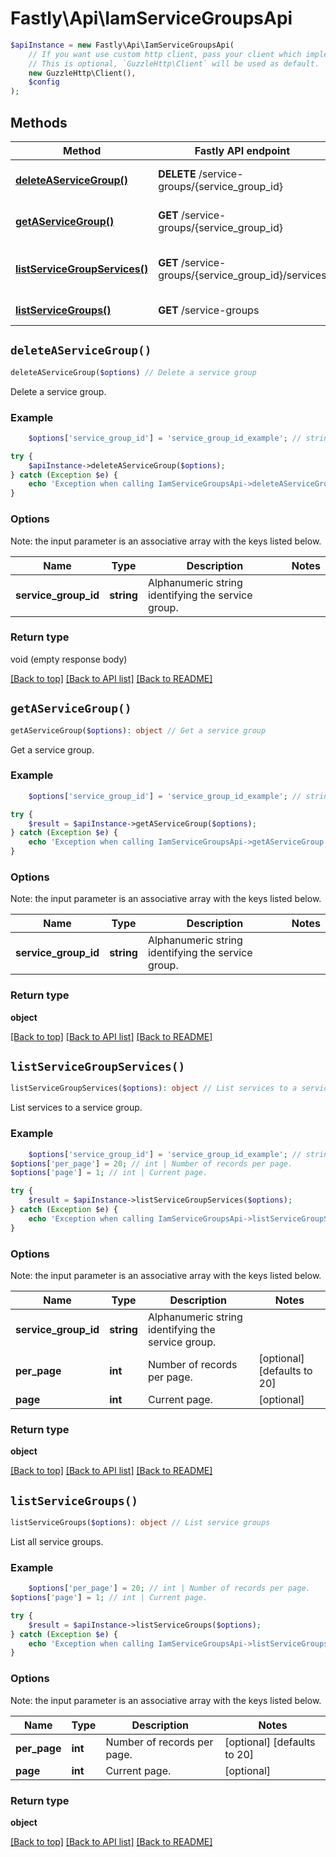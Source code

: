 # Fastly\Api\IamServiceGroupsApi


```php
$apiInstance = new Fastly\Api\IamServiceGroupsApi(
    // If you want use custom http client, pass your client which implements `GuzzleHttp\ClientInterface`.
    // This is optional, `GuzzleHttp\Client` will be used as default.
    new GuzzleHttp\Client(),
    $config
);
```

## Methods

Method | Fastly API endpoint | Description
------------- | ------------- | -------------
[**deleteAServiceGroup()**](IamServiceGroupsApi.md#deleteAServiceGroup) | **DELETE** /service-groups/{service_group_id} | Delete a service group
[**getAServiceGroup()**](IamServiceGroupsApi.md#getAServiceGroup) | **GET** /service-groups/{service_group_id} | Get a service group
[**listServiceGroupServices()**](IamServiceGroupsApi.md#listServiceGroupServices) | **GET** /service-groups/{service_group_id}/services | List services to a service group
[**listServiceGroups()**](IamServiceGroupsApi.md#listServiceGroups) | **GET** /service-groups | List service groups


## `deleteAServiceGroup()`

```php
deleteAServiceGroup($options) // Delete a service group
```

Delete a service group.

### Example
```php
    $options['service_group_id'] = 'service_group_id_example'; // string | Alphanumeric string identifying the service group.

try {
    $apiInstance->deleteAServiceGroup($options);
} catch (Exception $e) {
    echo 'Exception when calling IamServiceGroupsApi->deleteAServiceGroup: ', $e->getMessage(), PHP_EOL;
}
```

### Options

Note: the input parameter is an associative array with the keys listed below.

Name | Type | Description  | Notes
------------- | ------------- | ------------- | -------------
**service_group_id** | **string** | Alphanumeric string identifying the service group. |

### Return type

void (empty response body)

[[Back to top]](#) [[Back to API list]](../../README.md#endpoints)
[[Back to README]](../../README.md)

## `getAServiceGroup()`

```php
getAServiceGroup($options): object // Get a service group
```

Get a service group.

### Example
```php
    $options['service_group_id'] = 'service_group_id_example'; // string | Alphanumeric string identifying the service group.

try {
    $result = $apiInstance->getAServiceGroup($options);
} catch (Exception $e) {
    echo 'Exception when calling IamServiceGroupsApi->getAServiceGroup: ', $e->getMessage(), PHP_EOL;
}
```

### Options

Note: the input parameter is an associative array with the keys listed below.

Name | Type | Description  | Notes
------------- | ------------- | ------------- | -------------
**service_group_id** | **string** | Alphanumeric string identifying the service group. |

### Return type

**object**

[[Back to top]](#) [[Back to API list]](../../README.md#endpoints)
[[Back to README]](../../README.md)

## `listServiceGroupServices()`

```php
listServiceGroupServices($options): object // List services to a service group
```

List services to a service group.

### Example
```php
    $options['service_group_id'] = 'service_group_id_example'; // string | Alphanumeric string identifying the service group.
$options['per_page'] = 20; // int | Number of records per page.
$options['page'] = 1; // int | Current page.

try {
    $result = $apiInstance->listServiceGroupServices($options);
} catch (Exception $e) {
    echo 'Exception when calling IamServiceGroupsApi->listServiceGroupServices: ', $e->getMessage(), PHP_EOL;
}
```

### Options

Note: the input parameter is an associative array with the keys listed below.

Name | Type | Description  | Notes
------------- | ------------- | ------------- | -------------
**service_group_id** | **string** | Alphanumeric string identifying the service group. |
**per_page** | **int** | Number of records per page. | [optional] [defaults to 20]
**page** | **int** | Current page. | [optional]

### Return type

**object**

[[Back to top]](#) [[Back to API list]](../../README.md#endpoints)
[[Back to README]](../../README.md)

## `listServiceGroups()`

```php
listServiceGroups($options): object // List service groups
```

List all service groups.

### Example
```php
    $options['per_page'] = 20; // int | Number of records per page.
$options['page'] = 1; // int | Current page.

try {
    $result = $apiInstance->listServiceGroups($options);
} catch (Exception $e) {
    echo 'Exception when calling IamServiceGroupsApi->listServiceGroups: ', $e->getMessage(), PHP_EOL;
}
```

### Options

Note: the input parameter is an associative array with the keys listed below.

Name | Type | Description  | Notes
------------- | ------------- | ------------- | -------------
**per_page** | **int** | Number of records per page. | [optional] [defaults to 20]
**page** | **int** | Current page. | [optional]

### Return type

**object**

[[Back to top]](#) [[Back to API list]](../../README.md#endpoints)
[[Back to README]](../../README.md)

